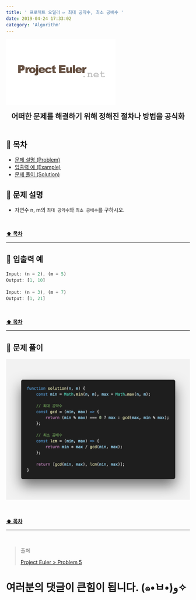 ```yaml
---
title: ' 프로젝트 오일러 ▻ 최대 공약수, 최소 공배수 '
date: 2019-04-24 17:33:02
category: 'Algorithm'
---
```


![](./images/logo.png)

<center><strong style="font-size: 20px;">어떠한 문제를 해결하기 위해 정해진 절차나 방법을 공식화</strong></center>

<br />

## **💎 목차**

- [문제 설명 (Problem)](#-문제-설명)
- [입출력 예 (Example)](#-입출력-예)
- [문제 풀이 (Solution)](#-문제-풀이)

## **📕 문제 설명**

- 자연수 n, m의 `최대 공약수`와 `최소 공배수`를 구하시오.

<br />

**[⬆ 목차](#-목차)**

<hr />

## **📙 입출력 예**

```js
Input: (n = 2), (m = 5)
Output: [1, 10]

Input: (n = 3), (m = 7)
Output: [1, 21]
```

<br />

**[⬆ 목차](#-목차)**

<hr />

## **📘 문제 풀이**

![](./images/solution.5.png)
<br />

<br />

**[⬆ 목차](#-목차)**

<hr />

<br />

> 출처
>
> <a href="http://euler.synap.co.kr/prob_detail.php?id=5" target="_blank">Project Euler > Problem 5</a>

# 여러분의 댓글이 큰힘이 됩니다. (๑•̀ㅂ•́)و✧
